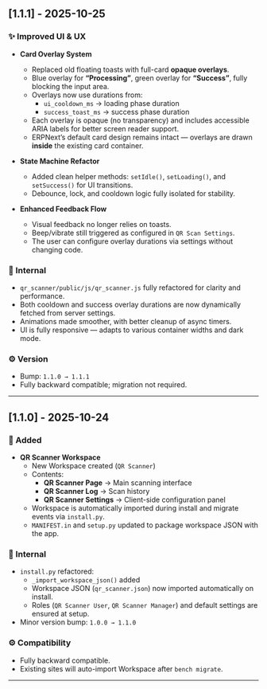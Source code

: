 ## [1.1.1] - 2025-10-25
### ✨ Improved UI & UX
- **Card Overlay System**  
  - Replaced old floating toasts with full-card **opaque overlays**.  
  - Blue overlay for **“Processing”**, green overlay for **“Success”**, fully blocking the input area.  
  - Overlays now use durations from:
    - `ui_cooldown_ms` → loading phase duration
    - `success_toast_ms` → success phase duration
  - Each overlay is opaque (no transparency) and includes accessible ARIA labels for better screen reader support.  
  - ERPNext’s default card design remains intact — overlays are drawn **inside** the existing card container.

- **State Machine Refactor**  
  - Added clean helper methods: `setIdle()`, `setLoading()`, and `setSuccess()` for UI transitions.  
  - Debounce, lock, and cooldown logic fully isolated for stability.

- **Enhanced Feedback Flow**  
  - Visual feedback no longer relies on toasts.  
  - Beep/vibrate still triggered as configured in `QR Scan Settings`.  
  - The user can configure overlay durations via settings without changing code.

### 🧩 Internal
- `qr_scanner/public/js/qr_scanner.js` fully refactored for clarity and performance.  
- Both cooldown and success overlay durations are now dynamically fetched from server settings.  
- Animations made smoother, with better cleanup of async timers.  
- UI is fully responsive — adapts to various container widths and dark mode.

### ⚙️ Version
- Bump: `1.1.0 → 1.1.1`
- Fully backward compatible; migration not required.

---

## [1.1.0] - 2025-10-24
### 🚀 Added
- **QR Scanner Workspace**  
  - New Workspace created (`QR Scanner`)  
  - Contents:
    - **QR Scanner Page** → Main scanning interface  
    - **QR Scanner Log** → Scan history  
    - **QR Scanner Settings** → Client-side configuration panel  
  - Workspace is automatically imported during install and migrate events via `install.py`.  
  - `MANIFEST.in` and `setup.py` updated to package workspace JSON with the app.

### 🧩 Internal
- `install.py` refactored:
  - `_import_workspace_json()` added  
  - Workspace JSON (`qr_scanner.json`) now imported automatically on install.  
  - Roles (`QR Scanner User`, `QR Scanner Manager`) and default settings are ensured at setup.  
- Minor version bump: `1.0.0 → 1.1.0`

### ⚙️ Compatibility
- Fully backward compatible.  
- Existing sites will auto-import Workspace after `bench migrate`.

---